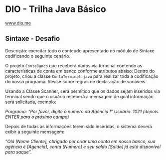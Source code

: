 # DIO - Trilha Java Básico # 
www.dio.me


## Sintaxe - Desafio
Descrição: exercitar todo o conteúdo apresentado no módulo de Sintaxe codificando o seguinte cenário.

O projeto `ContaBanco` que receberá dados via terminal contendo as características de conta em banco conforme atributos abaixo:
Dentro do projeto, criou a classe `ContaTerminal.java` para realizar toda a codificação do nosso programa.
Revise sobre regras de declaração de variáveis

Usando a Classe Scanner, será permitido que os dados sejam inseridos via terminal sendo que o usuário receberá a mensagem de qual informação será solicitada, exemplo:

*Programa: "Por favor, digite o número da Agência !"
Usuário: 1021 (depois ENTER para o próximo campo)*

Depois de todas as informações terem sido inseridas, o sistema deverá exibir a seguinte mensagem:

*"Olá [Nome Cliente], obrigado por criar uma conta em nosso banco, sua agência é [Agencia], conta [Numero] e seu saldo [Saldo] já está disponível para saque".*